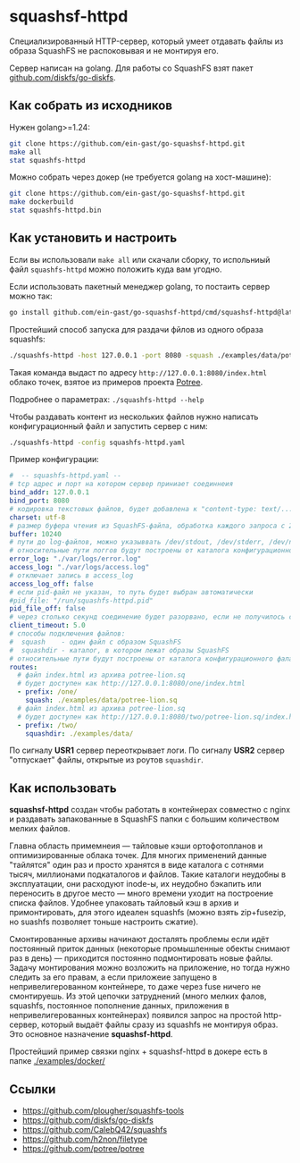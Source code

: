 # squashsf-httpd

Специализированный HTTP-сервер, который умеет отдавать файлы из образа SquashFS не распоковывая и не монтируя его.

Сервер написан на golang. Для работы со SquashFS взят пакет [github.com/diskfs/go-diskfs](https://github.com/diskfs/go-diskfs).

## Как собрать из исходников

Нужен golang>=1.24:
```bash
git clone https://github.com/ein-gast/go-squashsf-httpd.git
make all
stat squashfs-httpd
```

Можно собрать через докер (не требуется golang на хост-машине):
```bash
git clone https://github.com/ein-gast/go-squashsf-httpd.git
make dockerbuild
stat squashfs-httpd.bin
```

## Как установить и настроить

Если вы использовали `make all` или скачали сборку, то испольниый файл `squashfs-httpd` можно положить куда вам угодно.

Если использовать пакетный менеджер golang, то постаить сервер можно так:
```bash
go install github.com/ein-gast/go-squashsf-httpd/cmd/squashsf-httpd@latest
```

Простейший способ запуска для раздачи фйлов из одного образа squashfs:

```bash
./squashfs-httpd -host 127.0.0.1 -port 8080 -squash ./examples/data/potree-lion.sq
```

Такая команда выдаст по адресу `http://127.0.0.1:8080/index.html` облако точек, взятое из примеров проекта [Potree](https://github.com/potree/potree). 

Подробнее о параметрах: `./squashfs-httpd --help`

Чтобы раздавать контент из нескольких файлов нужно написать конфигурационный файл и запустить сервер с ним:

```bash
./squashfs-httpd -config squashfs-httpd.yaml
```

Пример конфигурации:

```yaml
#  -- squashfs-httpd.yaml --
# tcp адрес и порт на котором сервер приниает соединнеия
bind_addr: 127.0.0.1
bind_port: 8080
# кодировка текстовых файлов, будет добавлена к "content-type: text/...; charset=..."
charset: utf-8
# размер буфера чтения из SquashFS-файла, обработка каждого запроса с 200-м ответом создаст такой буфер
buffer: 10240
# пути до log-файлов, можно указыввать /dev/stdout, /dev/stderr, /dev/null
# относительные пути логгов будут построены от каталога конфигурационного фала
error_log: "./var/logs/error.log"
access_log: "./var/logs/access.log"
# отключает запись в access_log
access_log_off: false
# если pid-файл не указан, то путь будет выбран автоматически
#pid_file: "/run/squashfs-httpd.pid"
pid_file_off: false
# через столько секунд соединение будет разорвано, если не получилось считать или записать в него данные
client_timeout: 5.0
# способы подключения файлов:
#  squash    - один файл с образом SquashFS
#  squashdir - каталог, в котором лежат образы SquashFS
# относительные пути будут построены от каталога конфигурационного фала
routes:
  # файл index.html из архива potree-lion.sq
  # будет доступен как http://127.0.0.1:8080/one/index.html
  - prefix: /one/
    squash: ./examples/data/potree-lion.sq
  # файл index.html из архива potree-lion.sq
  # будет доступен как http://127.0.0.1:8080/two/potree-lion.sq/index.html
  - prefix: /two/
    squashdir: ./examples/data/
```

По сигналу **USR1** сервер переоткрывает логи. По сигналу **USR2** сервер "отпускает" файлы, открытые из роутов `squashdir`.

## Как использовать

**squashsf-httpd** создан чтобы работать в контейнерах совместно с nginx и раздавать запакованные в SquashFS папки с большим количеством мелких файлов.

Главна область примемнеия — тайловые кэши ортофотопланов и оптимизированные облака точек. Для многих применений данные "тайлятся" один раз и просто хранятся в виде каталога с сотнями тысяч, миллионами подкаталогов и файлов. Такие каталоги неудобны в эксплуатации, они расходуют inode-ы, их неудобно бэкапить или переносить в другое место — много времени уходит на построение списка файлов. Удобнее упаковать тайловый кэш в архив и примонтировать, для этого идеален squashfs (можно взять zip+fusezip, но suashfs позволяет тоньше настроить сжатие).

Смонтированные архивы начинают досталять проблемы если идёт постоянный приток данных (некоторые промышленные обекты снимают раз в день) — приходится постоянно подмонтировать новые файлы. Задачу монтирования можно возложить на приложение, но тогда нужно следить за его правам, а если приложеие запущено в непривелигерованном контейнере, то даже через fuse ничего не смонтируешь. Из этой цепочки затруднений (много мелких фалов, squashfs, постоянное пополнение данных, приложения в непривелигерованных контейнерах) появился запрос на простой http-сервер, который выдаёт файлы сразу из squashfs не монтируя образ. Это основное назначение **squashsf-httpd**.

Простейший пример связки nginx + squashsf-httpd в докере есть в папке [./examples/docker/](./examples/docker/)

## Ссылки
- https://github.com/plougher/squashfs-tools
- https://github.com/diskfs/go-diskfs
- https://github.com/CalebQ42/squashfs
- https://github.com/h2non/filetype
- https://github.com/potree/potree
